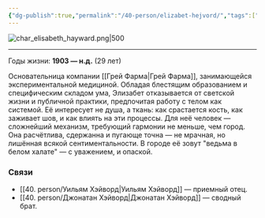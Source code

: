 ```yaml
---
{"dg-publish":true,"permalink":"/40-person/elizabet-hejvord/","tags":["личность/хэйворд"]}
---
```


![char_elisabeth_hayward.png|500](/img/user/90.%20files/char_elisabeth_hayward.png)
***
Годы жизни: **1903 — н.д.** (29 лет)

Основательница компании [[Грей Фарма\|Грей Фарма]], занимающейся экспериментальной медициной. Обладая блестящим образованием и специфическим складом ума, Элизабет отказывается от светской жизни и публичной практики, предпочитая работу с телом как системой. Её интересует не душа, а ткань: как срастается кость, как заживает шов, и как влиять на эти процессы. Для неё человек — сложнейший механизм, требующий гармонии не меньше, чем город. Она расчётлива, сдержанна и пугающе точна — не мрачная, но лишённая всякой сентиментальности. В городе её зовут "ведьма в белом халате" — с уважением, и опаской.
### Связи
- [[40. person/Уильям Хэйворд\|Уильям Хэйворд]] — приемный отец. 
- [[40. person/Джонатан Хэйворд\|Джонатан Хэйворд]] — сводный брат.
